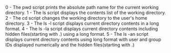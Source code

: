 0 - The pwd script prints the absolute path name for the current working directory.
1 - The ls script displays the contents list of the working directory.
2 - The cd script changes the working directory to the user's home directory.
3 - The ls -l script displays current directory contents in a long format.
4 - The ls -la script displays current directory contents including hidden files(starting with .) using a long format.
5 - The ls -an script displays current directory contents using long format with user and group IDs displayed numerically and the hidden files(starting with .)
